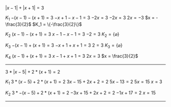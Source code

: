
$|x-1| + |x+1|  = 3$





$K_1$
$-(x-1)-(x+1)=3$
$-x+1-x-1=3$
$-2x = 3$
$-2x = 3$
$2x = -3$
$x = -\frac{3}{2}$
$K_1 = \{-\frac{3}{2}\}$


$K_2$
$(x-1)-(x+1)=3$
$x-1-x-1=3$
$-2 = 3$
$K_2=\{\varnothing\}$



$K_3$
$-(x-1)+(x+1)=3$
$-x+1+x+1=3$
$2 = 3$
$K_3=\{\varnothing\}$

$K_4$
$(x-1)+(x+1)=3$
$x-1+x+1 = 3$
$2x = 3$
$x = \frac{3}{2}$


---

$3*|x-5|+2*(x+1) = 2$



$K_1$
$3*(x-5)+2*(x+1)=2$
$3x-15+2x+2 = 2$
$5x - 13 = 2$
$5x = 15$
$x = 3$


$K_2$
$3*-(x-5)+2*(x+1)=2$
$-3x+15+2x+2=2$
$-1x + 17 = 2$
$x = 15$


---


